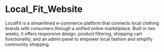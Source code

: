 # Local_Fit_Website
LocalFit is a streamlined e-commerce platform that connects local clothing brands with consumers through a unified online marketplace. Built in two weeks, it offers responsive design, product filtering, shopping cart functionality, and an admin panel to empower local fashion and simplify community shopping.  
